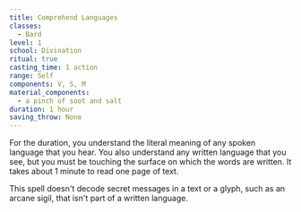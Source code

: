 ```yaml
---
title: Comprehend Languages
classes:
  - Bard
level: 1
school: Divination
ritual: true
casting_time: 1 action
range: Self
components: V, S, M
material_components:
  - a pinch of soot and salt
duration: 1 hour
saving_throw: None
---
```


For the duration, you understand the literal meaning of any spoken language that you hear. You also understand any written language that you see, but you must be touching the surface on which the words are written. It takes about 1 minute to read one page of text.

This spell doesn't decode secret messages in a text or a glyph, such as an arcane sigil, that isn't part of a written language.
